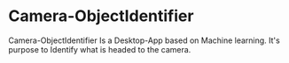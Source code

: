 # Camera-ObjectIdentifier
Camera-ObjectIdentifier Is a Desktop-App based on Machine learning. It's purpose to Identify what is headed to the camera.

